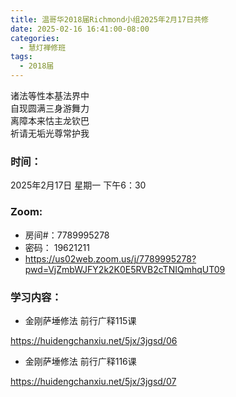 ```yaml
---
title: 温哥华2018届Richmond小组2025年2月17日共修
date: 2025-02-16 16:41:00-08:00
categories:
  - 慧灯禅修班
tags:
  - 2018届
---
```

诸法等性本基法界中\
自现圆满三身游舞力\
离障本来怙主龙钦巴\
祈请无垢光尊常护我

### 时间：

2025年2月17日 星期一 下午6：30

### Zoom:

* 房间#：7789995278
* 密码： 19621211
* <https://us02web.zoom.us/j/7789995278?pwd=VjZmbWJFY2k2K0E5RVB2cTNIQmhqUT09>

### 学习内容：

* 金刚萨埵修法 前行广释115课

<https://huidengchanxiu.net/5jx/3jgsd/06>

* 金刚萨埵修法 前行广释116课

<https://huidengchanxiu.net/5jx/3jgsd/07>
